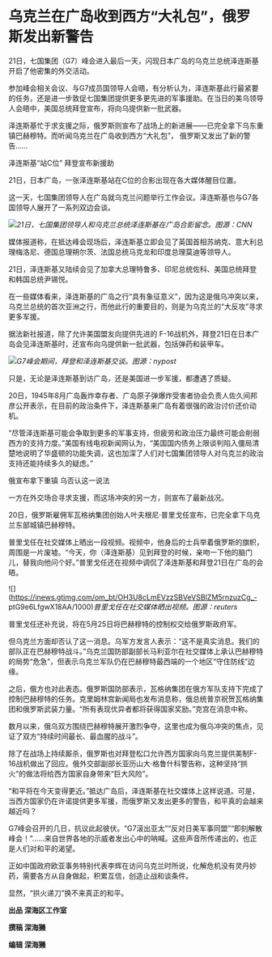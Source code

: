 # 乌克兰在广岛收到西方“大礼包”，俄罗斯发出新警告

21日，七国集团（G7）峰会进入最后一天，闪现日本广岛的乌克兰总统泽连斯基开启了他密集的外交活动。

参加峰会相关会议、与G7成员国领导人会晤，有分析认为，泽连斯基此行最紧要的任务，还是进一步敦促七国集团提供更多更先进的军事援助。在当日的美乌领导人会晤中，美国总统拜登宣布，将向乌提供新一批武器。

泽连斯基忙于求支援之际，俄罗斯则宣布了战场上的新进展——已完全拿下乌东重镇巴赫穆特。而听闻乌克兰在广岛收到西方“大礼包”， 俄罗斯又发出了新的警告……

泽连斯基“站C位” 拜登宣布新援助

21日，日本广岛，一张泽连斯基站在C位的合影出现在各大媒体醒目位置。

这一天，七国集团领导人在广岛就乌克兰问题举行工作会议。泽连斯基也与G7各国领导人展开了一系列双边会谈。

![](https://inews.gtimg.com/om_bt/O9EbgLyBlJoUNYGMMIFiybXcGOevc6AaEcb1nQBFFIVrgAA/1000)_21日，七国集团领导人和乌克兰总统泽连斯基在广岛合影留念。图源：CNN_

媒体报道称，在抵达峰会现场后，泽连斯基立即会见了英国首相苏纳克、意大利总理梅洛尼、德国总理朔尔茨、法国总统马克龙和印度总理莫迪等领导人。

21日，泽连斯基又陆续会见了加拿大总理特鲁多、印尼总统佐科、美国总统拜登和韩国总统尹锡悦。

在一些媒体看来，泽连斯基的广岛之行“具有象征意义”，因为这是俄乌冲突以来，乌克兰总统的首次亚洲之行，而他此行的重要目的，则是为乌克兰的“大反攻”寻求更多军援。

据法新社报道，除了允许美国盟友向提供先进的 F-16战机外，拜登21日在日本广岛会见泽连斯基时，还宣布向乌提供新一批武器，包括弹药和装甲车。

![](https://inews.gtimg.com/om_bt/ObSgLe9Ga7Q89JsapgyE8IS6OJDE86ehVO2kObRmrfHkMAA/1000)_G7峰会期间，拜登和泽连斯基交谈。图源：nypost_

只是，无论是泽连斯基到访广岛，还是美国进一步军援，都遭遇了质疑。

20日，1945年8月广岛轰炸幸存者、广岛原子弹爆炸受害者协会负责人佐久间邦彦公开表示，在目前的政治条件下，泽连斯基来广岛有着很强的政治讨价还价动机。

“尽管泽连斯基可能会争取到更多的军事支持，但疲劳和政治压力最终可能会削弱西方的支持力度。”美国有线电视新闻网认为，“美国国内债务上限谈判陷入僵局清楚地说明了华盛顿的功能失调，这也加深了人们对七国集团领导人对乌克兰的政治支持还能持续多久的疑虑。”

俄宣布拿下重镇 乌否认这一说法

一方在外交场合寻求支援，而这场冲突的另一方，则宣布了最新战况。

20日，俄罗斯雇佣军瓦格纳集团创始人叶夫根尼·普里戈任宣布，已完全拿下乌克兰东部城镇巴赫穆特。

普里戈任在社交媒体上晒出一段视频。视频中，他身后的士兵举着俄罗斯的旗帜，周围是一片废墟。“今天，你（泽连斯基）见到拜登的时候，亲吻一下他的脑门儿，替我向他问个好。”普里戈任还在视频中调侃了泽连斯基和拜登21日在广岛的会晤。

![](https://inews.gtimg.com/om_bt/OH3U8cLmEVzzSBVeVSBIZM5rnzuzCg_-
ptG9e6LfgwX18AA/1000)_普里戈任在社交媒体晒出视频。图源：reuters_

普里戈任还补充说，将在5月25日将巴赫穆特的控制权交给俄罗斯政府军。

但乌克兰方面却否认了这一消息。乌军方发言人表示：“这不是真实消息。我们的部队正在巴赫穆特战斗。”乌克兰国防部副部长马利亚尔在社交媒体上承认巴赫穆特的局势“危急”，但表示乌克兰军队仍在巴赫穆特最西端的一个地区“守住防线”边缘。

之后，俄方也对此表态。俄罗斯国防部表示，瓦格纳集团在俄方军队支持下完成了控制巴赫穆特的任务。克里姆林宫新闻局也发布消息称，俄总统普京祝贺瓦格纳集团和俄罗斯武装力量。“所有表现优异者都将获得国家奖励。”克宫在消息中称。

数月以来，俄乌双方围绕巴赫穆特展开激烈争夺，这里也成为俄乌冲突的焦点，见证了双方“持续时间最长、最血腥的战斗”。

除了在战场上持续厮杀，俄罗斯也对拜登松口允许西方国家向乌克兰提供美制F-16战机做出了回应。俄外交部副部长亚历山大·格鲁什科警告称，这种坚持“拱火”的做法将给西方国家自身带来“巨大风险”。

“和平将在今天变得更近。”抵达广岛后，泽连斯基在社交媒体上这样说道。可是，当西方国家仍在许诺提供更多军援，而俄罗斯又发出更多的警告，和平真的会越来越近吗？

G7峰会召开的几日，抗议此起彼伏。“G7滚出亚太”“反对日美军事同盟”“即刻解散峰会！”……来自世界各地的示威者发出心中的呐喊。这些声音所传递出的，也正是人们对和平的渴望。

正如中国政府欧亚事务特别代表李辉在访问乌克兰时所说，化解危机没有灵丹妙药，需要各方从自身做起，积累互信，创造止战和谈条件。

显然，“拱火递刀”换不来真正的和平。

**出品 深海区工作室**

**撰稿 深海獭**

**编辑 深海獭**

